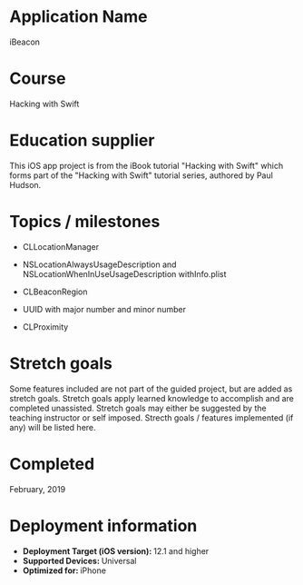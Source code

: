# Application Name
iBeacon

# Course
Hacking with Swift

# Education supplier
This iOS app project is from the iBook tutorial "Hacking with Swift" which forms part of the "Hacking with Swift" tutorial series, authored by Paul Hudson. 

# Topics / milestones

- CLLocationManager

- NSLocationAlwaysUsageDescription and NSLocationWhenInUseUsageDescription withInfo.plist

- CLBeaconRegion 

- UUID with major number and minor number

- CLProximity

# Stretch goals
Some features included are not part of the guided project, but are added as stretch goals. Stretch goals apply learned knowledge to accomplish and are completed unassisted. Stretch goals may either be suggested by the teaching instructor or self imposed. Strecth goals / features implemented (if any) will be listed here.

# Completed
February, 2019

# Deployment information
- <strong>Deployment Target (iOS version): </strong>12.1 and higher
- <strong>Supported Devices: </strong>Universal
- <strong>Optimized for: </strong>iPhone
